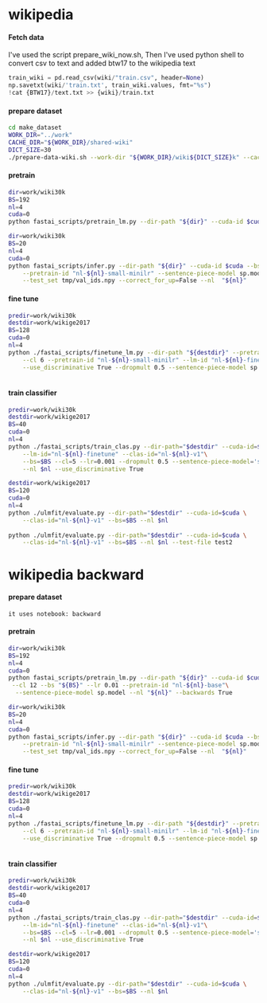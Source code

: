 # wikipedia
#### Fetch data
I've used the script prepare_wiki_now.sh,
Then I've used python shell to convert csv to text and added btw17 to the wikipedia text
```py
train_wiki = pd.read_csv(wiki/"train.csv", header=None)
np.savetxt(wiki/'train.txt', train_wiki.values, fmt="%s")
!cat {BTW17}/text.txt >> {wiki}/train.txt
```
 
#### prepare dataset
```bash
cd make_dataset
WORK_DIR="../work"
CACHE_DIR="${WORK_DIR}/shared-wiki"
DICT_SIZE=30
./prepare-data-wiki.sh --work-dir "${WORK_DIR}/wiki${DICT_SIZE}k" --cache-dir "${CACHE_DIR}" --vocab-size "${DICT_SIZE}000" --model-name "sp" --most-low "False" --lower-case "False" --uniq "False"
```

#### pretrain
```bash
dir=work/wiki30k
BS=192
nl=4
cuda=0
python fastai_scripts/pretrain_lm.py --dir-path "${dir}" --cuda-id $cuda --cl 12 --bs "${BS}" --lr 0.01 --pretrain-id "nl-${nl}-small-minilr" --sentence-piece-model sp.model --nl "${nl}"
```

```bash
dir=work/wiki30k
BS=20
nl=4
cuda=0
python fastai_scripts/infer.py --dir-path "${dir}" --cuda-id $cuda --bs $BS\
    --pretrain-id "nl-${nl}-small-minilr" --sentence-piece-model sp.model \
    --test_set tmp/val_ids.npy --correct_for_up=False --nl  "${nl}"
```

#### fine tune
```bash
predir=work/wiki30k
destdir=work/wikige2017
BS=128
cuda=0
nl=4
python ./fastai_scripts/finetune_lm.py --dir-path "${destdir}" --pretrain-path "${predir}" --cuda-id $cuda \
    --cl 6 --pretrain-id "nl-${nl}-small-minilr" --lm-id "nl-${nl}-finetune" --bs $BS --lr 0.001 \
    --use_discriminative True --dropmult 0.5 --sentence-piece-model sp.model --sampled True --nl "${nl}"
    
```

#### train classifier
```bash
predir=work/wiki30k
destdir=work/wikige2017
BS=40
cuda=0
nl=4
python ./fastai_scripts/train_clas.py --dir-path="$destdir" --cuda-id=$cuda \
    --lm-id="nl-${nl}-finetune" --clas-id="nl-${nl}-v1"\
    --bs=$BS --cl=5 --lr=0.001 --dropmult 0.5 --sentence-piece-model='sp.model' \
    --nl $nl --use_discriminative True
```

```bash
destdir=work/wikige2017
BS=120
cuda=0
nl=4
python ./ulmfit/evaluate.py --dir-path="$destdir" --cuda-id=$cuda \
    --clas-id="nl-${nl}-v1" --bs=$BS --nl $nl
    
python ./ulmfit/evaluate.py --dir-path="$destdir" --cuda-id=$cuda \
    --clas-id="nl-${nl}-v1" --bs=$BS --nl $nl --test-file test2
```


# wikipedia backward
    
#### prepare dataset
```it uses notebook: backward```

#### pretrain
```bash
dir=work/wiki30k
BS=192
nl=4
cuda=0
python fastai_scripts/pretrain_lm.py --dir-path "${dir}" --cuda-id $cuda\
 --cl 12 --bs "${BS}" --lr 0.01 --pretrain-id "nl-${nl}-base"\
  --sentence-piece-model sp.model --nl "${nl}" --backwards True
```

```bash
dir=work/wiki30k
BS=20
nl=4
cuda=0
python fastai_scripts/infer.py --dir-path "${dir}" --cuda-id $cuda --bs $BS\
    --pretrain-id "nl-${nl}-small-minilr" --sentence-piece-model sp.model \
    --test_set tmp/val_ids.npy --correct_for_up=False --nl  "${nl}"
```

#### fine tune
```bash
predir=work/wiki30k
destdir=work/wikige2017
BS=128
cuda=0
nl=4
python ./fastai_scripts/finetune_lm.py --dir-path "${destdir}" --pretrain-path "${predir}" --cuda-id $cuda \
    --cl 6 --pretrain-id "nl-${nl}-small-minilr" --lm-id "nl-${nl}-finetune" --bs $BS --lr 0.001 \
    --use_discriminative True --dropmult 0.5 --sentence-piece-model sp.model --sampled True --nl "${nl}"
    
```

#### train classifier
```bash
predir=work/wiki30k
destdir=work/wikige2017
BS=40
cuda=0
nl=4
python ./fastai_scripts/train_clas.py --dir-path="$destdir" --cuda-id=$cuda \
    --lm-id="nl-${nl}-finetune" --clas-id="nl-${nl}-v1"\
    --bs=$BS --cl=5 --lr=0.001 --dropmult 0.5 --sentence-piece-model='sp.model' \
    --nl $nl --use_discriminative True
```

```bash
destdir=work/wikige2017
BS=120
cuda=0
nl=4
python ./ulmfit/evaluate.py --dir-path="$destdir" --cuda-id=$cuda \
    --clas-id="nl-${nl}-v1" --bs=$BS --nl $nl
```
